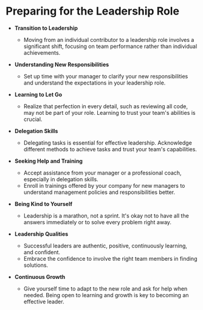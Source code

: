 # Preparing for the Leadership Role

- **Transition to Leadership**
  - Moving from an individual contributor to a leadership role involves a significant shift, focusing on team performance rather than individual achievements.

- **Understanding New Responsibilities**
  - Set up time with your manager to clarify your new responsibilities and understand the expectations in your leadership role.

- **Learning to Let Go**
  - Realize that perfection in every detail, such as reviewing all code, may not be part of your role. Learning to trust your team's abilities is crucial.

- **Delegation Skills**
  - Delegating tasks is essential for effective leadership. Acknowledge different methods to achieve tasks and trust your team's capabilities.

- **Seeking Help and Training**
  - Accept assistance from your manager or a professional coach, especially in delegation skills.
  - Enroll in trainings offered by your company for new managers to understand management policies and responsibilities better.

- **Being Kind to Yourself**
  - Leadership is a marathon, not a sprint. It's okay not to have all the answers immediately or to solve every problem right away.

- **Leadership Qualities**
  - Successful leaders are authentic, positive, continuously learning, and confident.
  - Embrace the confidence to involve the right team members in finding solutions.

- **Continuous Growth**
  - Give yourself time to adapt to the new role and ask for help when needed. Being open to learning and growth is key to becoming an effective leader.

